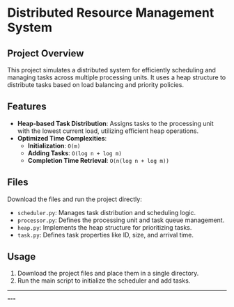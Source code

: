 # Distributed Resource Management System

## Project Overview
This project simulates a distributed system for efficiently scheduling and managing tasks across multiple processing units. It uses a heap structure to distribute tasks based on load balancing and priority policies.

## Features
- **Heap-based Task Distribution**: Assigns tasks to the processing unit with the lowest current load, utilizing efficient heap operations.
- **Optimized Time Complexities**:
  - **Initialization**: `O(m)`
  - **Adding Tasks**: `O(log n + log m)`
  - **Completion Time Retrieval**: `O(n(log n + log m))`

## Files
Download the files and run the project directly:

- `scheduler.py`: Manages task distribution and scheduling logic.
- `processor.py`: Defines the processing unit and task queue management.
- `heap.py`: Implements the heap structure for prioritizing tasks.
- `task.py`: Defines task properties like ID, size, and arrival time.

## Usage
1. Download the project files and place them in a single directory.
2. Run the main script to initialize the scheduler and add tasks.

---
"""
